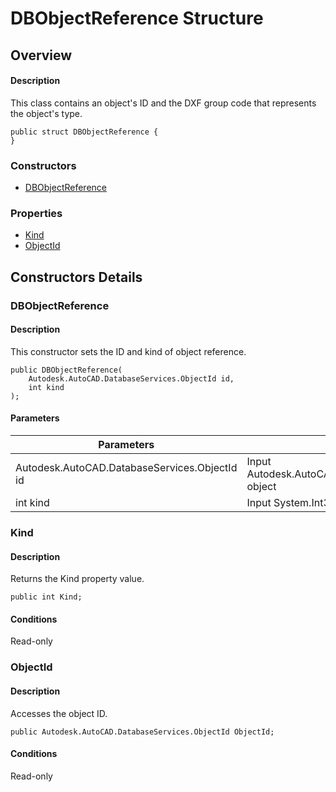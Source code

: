 # DBObjectReference Structure

## Overview

#### Description
This class contains an object's ID and the DXF group code that represents the object's type.
```text
public struct DBObjectReference {
}
```

### Constructors

- [DBObjectReference](#dbobjectreference)

### Properties

- [Kind](#kind)
- [ObjectId](#objectid)


## Constructors Details

### DBObjectReference

#### Description
This constructor sets the ID and kind of object reference.
```text
public DBObjectReference(
    Autodesk.AutoCAD.DatabaseServices.ObjectId id, 
    int kind
);
```

#### Parameters

| Parameters | Description |
| --- | --- |
| Autodesk.AutoCAD.DatabaseServices.ObjectId id | Input Autodesk.AutoCAD.DatabaseServices.ObjectId object |
| int kind | Input System.Int32 object |

### Kind

#### Description
Returns the Kind property value.
```text
public int Kind;
```

#### Conditions
Read-only
### ObjectId

#### Description
Accesses the object ID.
```text
public Autodesk.AutoCAD.DatabaseServices.ObjectId ObjectId;
```

#### Conditions
Read-only